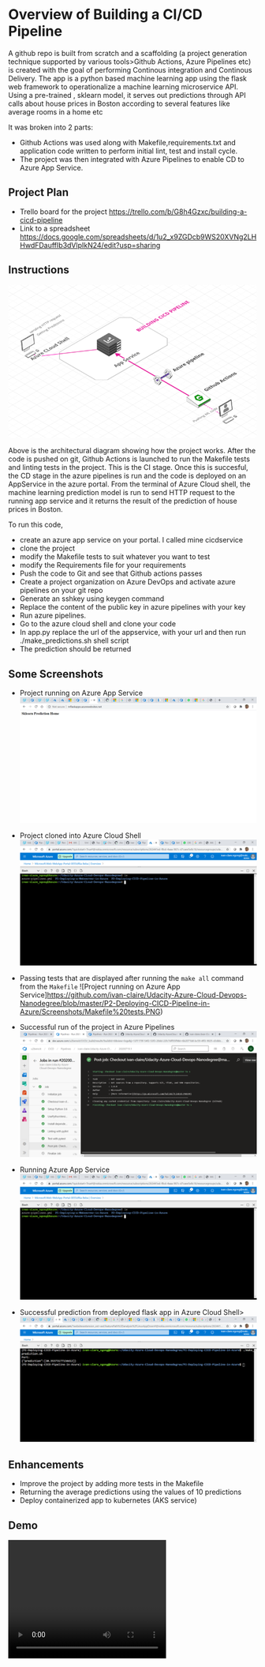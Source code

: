 # Overview of Building a CI/CD Pipeline
A github repo is built from scratch and a scaffolding (a project generation technique supported by various tools>Github Actions, Azure Pipelines etc) is created with the goal of performing Continous integration and Continous Delivery.
The app is a python based machine learning app using the flask web framework to operationalize a machine learning microservice API.
Using a pre-trained , sklearn model, it serves out predictions through API calls about house prices in Boston according to several features like average rooms in a home etc 

It was broken into 2 parts:
- Github Actions was used along with Makefile,requirements.txt and application code written to perform initial lint, test and install cycle.
- The project was then integrated with Azure Pipelines to enable CD to Azure App Service.


## Project Plan

* Trello board for the project
   https://trello.com/b/G8h4Gzxc/building-a-cicd-pipeline
* Link to a spreadsheet
  https://docs.google.com/spreadsheets/d/1u2_x9ZGDcb9WS20XVNg2LHHwdFDauffIb3dVlpIkN24/edit?usp=sharing

## Instructions

![Project Architecture Diagram](https://github.com/ivan-claire/Udacity-Azure-Cloud-Devops-Nanodegree/blob/master/P2-Deploying-CICD-Pipeline-in-Azure/Screenshots/architecture.png)

Above is the architectural diagram showing how the project works.
After the code is pushed on git, Github Actions is launched to run the Makefile tests and linting tests 
in the project. This is the CI stage. Once this is succesful, the CD stage in the azure pipelines is run 
and the code is deployed on an AppService in the azure portal.
From the terminal of Azure Cloud shell, the machine learning prediction model is run to send HTTP request to 
the running app service and it returns the result of the prediction of house prices in Boston.

To run this code, 
   - create an azure app service on your portal. I called mine cicdservice
   - clone the project
   - modify the Makefile tests to suit whatever you want to test
   - modify the Requirements file for your requirements
   - Push the code to Git and see that Github actions passes
   - Create a project organization on Azure DevOps and activate azure pipelines on your git repo
   - Generate an sshkey using keygen command
   - Replace the content of the public key in azure pipelines with your key
   - Run azure pipelines.
   - Go to the azure cloud shell and clone your code
   - In app.py replace the url of the appservice, with your url and then run ./make_predictions.sh shell script
   - The prediction should be returned

## Some Screenshots

* Project running on Azure App Service
![Project running on Azure App Service](https://github.com/ivan-claire/Udacity-Azure-Cloud-Devops-Nanodegree/blob/master/P2-Deploying-CICD-Pipeline-in-Azure/Screenshots/AppServiceRunning.PNG)

* Project cloned into Azure Cloud Shell
![Project running on Azure App Service](https://github.com/ivan-claire/Udacity-Azure-Cloud-Devops-Nanodegree/blob/master/P2-Deploying-CICD-Pipeline-in-Azure/Screenshots/ClonedCode.PNG)

* Passing tests that are displayed after running the `make all` command from the `Makefile`
![Project running on Azure App Service]https://github.com/ivan-claire/Udacity-Azure-Cloud-Devops-Nanodegree/blob/master/P2-Deploying-CICD-Pipeline-in-Azure/Screenshots/Makefile%20tests.PNG)

* Successful run of the project in Azure Pipelines
![Project running on Azure App Service](https://github.com/ivan-claire/Udacity-Azure-Cloud-Devops-Nanodegree/blob/master/P2-Deploying-CICD-Pipeline-in-Azure/Screenshots/SuccessfulRuninAzurePipelines.PNG)

* Running Azure App Service
![Project running on Azure App Service](https://github.com/ivan-claire/Udacity-Azure-Cloud-Devops-Nanodegree/blob/master/P2-Deploying-CICD-Pipeline-in-Azure/Screenshots/ClonedCode.PNG)

* Successful prediction from deployed flask app in Azure Cloud Shell> 
![Project running on Azure App Service](https://github.com/ivan-claire/Udacity-Azure-Cloud-Devops-Nanodegree/blob/master/P2-Deploying-CICD-Pipeline-in-Azure/Screenshots/predictionResults.PNG)

## Enhancements

- Improve the project by adding more tests in the Makefile
- Returning the average predictions using the values of 10 predictions
- Deploy containerized app to kubernetes (AKS service)

## Demo 
<video width="320" height="240" controls>
  <source src="https://github.com/ivan-claire/Udacity-Azure-Cloud-Devops-Nanodegree/blob/master/P2-Deploying-CICD-Pipeline-in-Azure/cicddemo.mp4" type="video/mp4">
</video>


